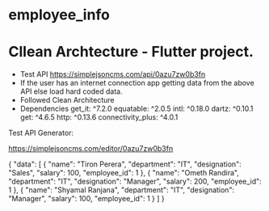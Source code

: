 # employee_info

# Cllean Archtecture -  Flutter project.

- Test API https://simplejsoncms.com/api/0azu7zw0b3fn
-  If the user has an internet connection app getting data from the above API else load hard coded data.
- Followed Clean Architecture
- Dependencies
      get_it: ^7.2.0 
      equatable: ^2.0.5 
      intl: ^0.18.0 
      dartz: ^0.10.1 
      get: ^4.6.5 
      http: ^0.13.6 
      connectivity_plus: ^4.0.1


Test API Generator:

https://simplejsoncms.com/editor/0azu7zw0b3fn

{
  "data": [
    {
      "name": "Tiron Perera",
      "department": "IT",
      "designation": "Sales",
      "salary": 100,
      "employee_id": 1
    },
    {
      "name": "Ometh Randira",
      "department": "IT",
      "designation": "Manager",
      "salary": 200,
      "employee_id": 1
    },
    {
      "name": "Shyamal Ranjana",
      "department": "IT",
      "designation": "Manager",
      "salary": 100,
      "employee_id": 1
    }
  ]
}
